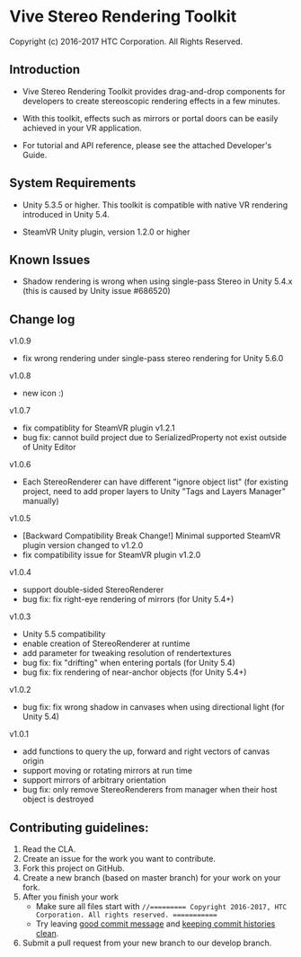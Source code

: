 # Vive Stereo Rendering Toolkit
Copyright (c) 2016-2017 HTC Corporation. All Rights Reserved.

## Introduction

- Vive Stereo Rendering Toolkit provides drag-and-drop components for developers to create 
  stereoscopic rendering effects in a few minutes. 

- With this toolkit, effects such as mirrors or portal doors can be easily achieved in your 
  VR application.

- For tutorial and API reference, please see the attached Developer's Guide.

## System Requirements

- Unity 5.3.5 or higher.
  This toolkit is compatible with native VR rendering introduced in Unity 5.4.

- SteamVR Unity plugin, version 1.2.0 or higher

## Known Issues

- Shadow rendering is wrong when using single-pass Stereo in Unity 5.4.x
  (this is caused by Unity issue #686520)

## Change log

v1.0.9
 - fix wrong rendering under single-pass stereo rendering for Unity 5.6.0

v1.0.8
 - new icon :)

v1.0.7
 - fix compatiblity for SteamVR plugin v1.2.1
 - bug fix: cannot build project due to SerializedProperty not exist outside of Unity Editor 

v1.0.6
 - Each StereoRenderer can have different "ignore object list"
   (for existing project, need to add proper layers to Unity "Tags and Layers Manager" manually)

v1.0.5
 - [Backward Compatibility Break Change!] 
   Minimal supported SteamVR plugin version changed to v1.2.0
 - fix compatibility issue for SteamVR plugin v1.2.0

v1.0.4
 - support double-sided StereoRenderer
 - bug fix: fix right-eye rendering of mirrors (for Unity 5.4+)

v1.0.3
 - Unity 5.5 compatibility
 - enable creation of StereoRenderer at runtime
 - add parameter for tweaking resolution of rendertextures
 - bug fix: fix "drifting" when entering portals (for Unity 5.4)
 - bug fix: fix rendering of near-anchor objects (for Unity 5.4+)

v1.0.2
 - bug fix: fix wrong shadow in canvases when using directional light (for Unity 5.4)

v1.0.1
 - add functions to query the up, forward and right vectors of canvas origin
 - support moving or rotating mirrors at run time
 - support mirrors of arbitrary orientation
 - bug fix: only remove StereoRenderers from manager when their host object is destroyed

## Contributing guidelines:

1. Read the CLA.
2. Create an issue for the work you want to contribute.
3. Fork this project on GitHub.
4. Create a new branch (based on master branch) for your work on your fork.
5. After you finish your work
    - Make sure all files start with `//========= Copyright 2016-2017, HTC Corporation. All rights reserved. ===========`
    - Try leaving [good commit message](https://chris.beams.io/posts/git-commit/) and [keeping commit histories clean](https://www.notion.so/Keeping-Commit-Histories-Clean-0f717c4e802c4a0ebd852cf9337ce5d2).
6. Submit a pull request from your new branch to our develop branch.
